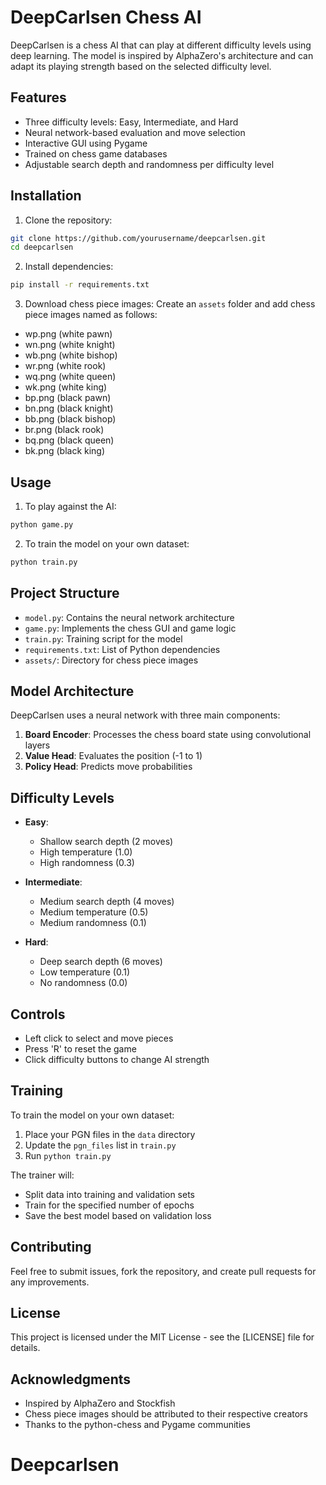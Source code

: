 # DeepCarlsen Chess AI

DeepCarlsen is a chess AI that can play at different difficulty levels using deep learning. The model is inspired by AlphaZero's architecture and can adapt its playing strength based on the selected difficulty level.

## Features

- Three difficulty levels: Easy, Intermediate, and Hard
- Neural network-based evaluation and move selection
- Interactive GUI using Pygame
- Trained on chess game databases
- Adjustable search depth and randomness per difficulty level

## Installation

1. Clone the repository:
```bash
git clone https://github.com/yourusername/deepcarlsen.git
cd deepcarlsen
```

2. Install dependencies:
```bash
pip install -r requirements.txt
```

3. Download chess piece images:
Create an `assets` folder and add chess piece images named as follows:
- wp.png (white pawn)
- wn.png (white knight)
- wb.png (white bishop)
- wr.png (white rook)
- wq.png (white queen)
- wk.png (white king)
- bp.png (black pawn)
- bn.png (black knight)
- bb.png (black bishop)
- br.png (black rook)
- bq.png (black queen)
- bk.png (black king)

## Usage

1. To play against the AI:
```bash
python game.py
```

2. To train the model on your own dataset:
```bash
python train.py
```

## Project Structure

- `model.py`: Contains the neural network architecture
- `game.py`: Implements the chess GUI and game logic
- `train.py`: Training script for the model
- `requirements.txt`: List of Python dependencies
- `assets/`: Directory for chess piece images

## Model Architecture

DeepCarlsen uses a neural network with three main components:
1. **Board Encoder**: Processes the chess board state using convolutional layers
2. **Value Head**: Evaluates the position (-1 to 1)
3. **Policy Head**: Predicts move probabilities

## Difficulty Levels

- **Easy**: 
  - Shallow search depth (2 moves)
  - High temperature (1.0)
  - High randomness (0.3)

- **Intermediate**:
  - Medium search depth (4 moves)
  - Medium temperature (0.5)
  - Medium randomness (0.1)

- **Hard**:
  - Deep search depth (6 moves)
  - Low temperature (0.1)
  - No randomness (0.0)

## Controls

- Left click to select and move pieces
- Press 'R' to reset the game
- Click difficulty buttons to change AI strength

## Training

To train the model on your own dataset:
1. Place your PGN files in the `data` directory
2. Update the `pgn_files` list in `train.py`
3. Run `python train.py`

The trainer will:
- Split data into training and validation sets
- Train for the specified number of epochs
- Save the best model based on validation loss

## Contributing

Feel free to submit issues, fork the repository, and create pull requests for any improvements.

## License

This project is licensed under the MIT License - see the [LICENSE] file for details.

## Acknowledgments

- Inspired by AlphaZero and Stockfish
- Chess piece images should be attributed to their respective creators
- Thanks to the python-chess and Pygame communities
# Deepcarlsen
